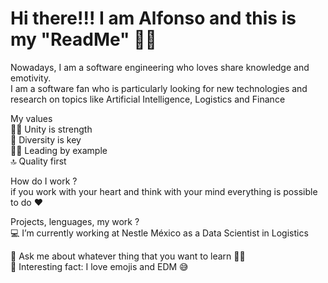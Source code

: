# Hi there!!! I am Alfonso and this is my "ReadMe" ✌🏻<br>

Nowadays, I am a software engineering who loves share knowledge and emotivity. <br>
I am a software fan who is particularly looking for new technologies and research on topics like Artificial Intelligence, Logistics and Finance

My values<br>
💪🏻 Unity is strength<br>
🚀 Diversity is key<br>
🙌🏻 Leading by example<br>
🔝 Quality first<br>

How do I work ?<br>
if you work with your heart and think with your mind everything is possible to do ❤️

Projects, lenguages, my work ?<br>
💻 I’m currently working at Nestle México as a Data Scientist in Logistics 

💬 Ask me about whatever thing that you want to learn ✌🏻<br>
🥳 Interesting fact: I love emojis and EDM 😅
